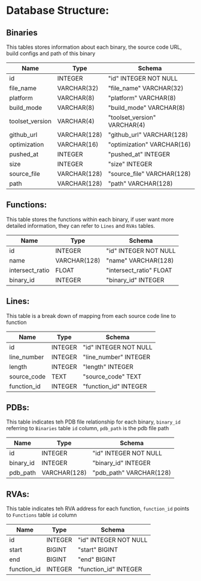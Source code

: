 # Database Structure:

## Binaries

This tables stores information about each binary, the source code URL, build configs and path of this binary

| Name            | Type         | Schema                       |
|-----------------|--------------|------------------------------|
| id              | INTEGER      | "id" INTEGER NOT NULL        |
| file_name       | VARCHAR(32)  | "file_name" VARCHAR(32)      |
| platform        | VARCHAR(8)   | "platform" VARCHAR(8)        |
| build_mode      | VARCHAR(8)   | "build_mode" VARCHAR(8)      |
| toolset_version | VARCHAR(4)   | "toolset_version" VARCHAR(4) |
| github_url      | VARCHAR(128) | "github_url" VARCHAR(128)    |
| optimization    | VARCHAR(16)  | "optimization" VARCHAR(16)   |
| pushed_at       | INTEGER      | "pushed_at" INTEGER          |
| size            | INTEGER      | "size" INTEGER               |
| source_file     | VARCHAR(128) | "source_file" VARCHAR(128)   |
| path            | VARCHAR(128) | "path" VARCHAR(128)          |



## Functions:

This table stores the functions within each binary, if user want more detailed information, they can refer to `Lines` and `RVAs` tables.


| Name            | Type         | Schema                  |
|-----------------|--------------|-------------------------|
| id              | INTEGER      | "id" INTEGER NOT NULL   |
| name            | VARCHAR(128) | "name" VARCHAR(128)     |
| intersect_ratio | FLOAT        | "intersect_ratio" FLOAT |
| binary_id       | INTEGER      | "binary_id" INTEGER     |


## Lines:


This table is a break down of mapping from each source code line to function

| Name        | Type    | Schema                |
|-------------|---------|-----------------------|
| id          | INTEGER | "id" INTEGER NOT NULL |
| line_number | INTEGER | "line_number" INTEGER |
| length      | INTEGER | "length" INTEGER      |
| source_code | TEXT    | "source_code" TEXT    |
| function_id | INTEGER | "function_id" INTEGER |



## PDBs:

This table indicates teh PDB file relationship for each binary, `binary_id` referring to `Binaries` table `id` column, `pdb_path` is the pdb file path


| Name      | Type         | Schema                  |
|-----------|--------------|-------------------------|
| id        | INTEGER      | "id" INTEGER NOT NULL   |
| binary_id | INTEGER      | "binary_id" INTEGER     |
| pdb_path  | VARCHAR(128) | "pdb_path" VARCHAR(128) |


## RVAs:

This table indicates teh RVA address for each function, `function_id` points to `Functions` table `id` column

| Name        | Type    | Schema                |
|-------------|---------|-----------------------|
| id          | INTEGER | "id" INTEGER NOT NULL |
| start       | BIGINT  | "start" BIGINT        |
| end         | BIGINT  | "end" BIGINT          |
| function_id | INTEGER | "function_id" INTEGER |
